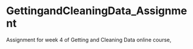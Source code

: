 # GettingandCleaningData_Assignment
Assignment for week 4 of Getting and Cleaning Data online course, 

